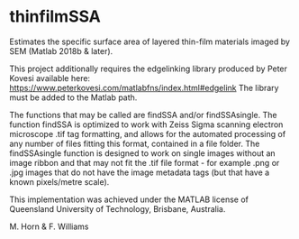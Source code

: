 # thinfilmSSA
Estimates the specific surface area of layered thin-film materials imaged by SEM (Matlab 2018b & later).

This project additionally requires the edgelinking library produced by Peter Kovesi available here: https://www.peterkovesi.com/matlabfns/index.html#edgelink
The library must be added to the Matlab path.

The functions that may be called are findSSA and/or findSSAsingle. The function findSSA is optimized to work with Zeiss Sigma scanning electron microscope .tif tag formatting, and allows for the automated processing of any number of files fitting this format, contained in a file folder. The findSSAsingle function is designed to work on single images without an image ribbon and that may not fit the .tif file format - for example .png or .jpg images that do not have the image metadata tags (but that have a known pixels/metre scale).

This implementation was achieved under the MATLAB license of Queensland University of Technology, Brisbane, Australia.

M. Horn & F. Williams
